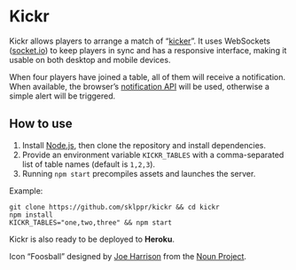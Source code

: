 # Kickr

Kickr allows players to arrange a match of “[kicker](http://en.wikipedia.org/wiki/Table_football)”. It uses WebSockets ([socket.io](http://socket.io)) to keep players in sync and has a responsive interface, making it usable on both desktop and mobile devices.

When four players have joined a table, all of them will receive a notification. When available, the browser’s [notification API](http://www.w3.org/TR/notifications/) will be used, otherwise a simple alert will be triggered.

## How to use

1. Install [Node.js](http://nodejs.org), then clone the repository and install dependencies.
2. Provide an environment variable `KICKR_TABLES` with a comma-separated list of table names (default is `1,2,3`).
3. Running `npm start` precompiles assets and launches the server.

Example:

    git clone https://github.com/sklppr/kickr && cd kickr
    npm install
    KICKR_TABLES="one,two,three" && npm start

Kickr is also ready to be deployed to **Heroku**.

Icon “Foosball” designed by [Joe Harrison](http://www.thenounproject.com/joe_harrison) from the [Noun Project](http://www.thenounproject.com).
